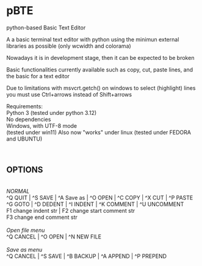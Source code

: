 # pBTE
python-based Basic Text Editor

A a basic terminal text editor with python using the minimun external libraries as possible (only wcwidth and colorama) 

Nowadays it is in development stage, then it can be expected to be broken

Basic functionalities currently available such as copy, cut, paste lines, and the basic for a text editor

Due to limitations with msvcrt.getch() on windows to select (highlight) lines you must use Ctrl+arrows instead of Shift+arrows 

Requirements:<br>
Python 3 (tested under python 3.12)<br>
No dependencies<br>
Windows, with UTF-8 mode<br> (tested under win11)
Also now "works" under linux (tested under FEDORA and UBUNTU)

<br><h2>OPTIONS</h2>
<br>*NORMAL*<br>
^Q QUIT | ^S SAVE | ^A Save as | ^O OPEN | ^C COPY | ^X CUT | ^P PASTE <br>
^G GOTO | ^D DEDENT | ^I INDENT | ^K COMMENT | ^U UNCOMMENT <br>
F1 change indent str | F2 change start comment str <br>
F3 change end comment str<br>
<br>*Open file menu*<br>
^Q CANCEL | ^O OPEN  | ^N NEW FILE <br>
<br>*Save as menu*<br>
^Q CANCEL | ^S SAVE | ^B BACKUP | ^A APPEND | ^P PREPEND
<br>
